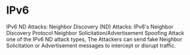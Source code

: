 # IPv6
IPv6 ND Attacks:
Neighbor Discovery (ND) Attacks: IPv6's Neighbor Discovery Protocol Neighbor Solicitation/Advertisement Spoofing Attack one of the IPv6 ND attack types, 
The Attackers can send fake Neighbor Solicitation or Advertisement messages to intercept or disrupt traffic.
